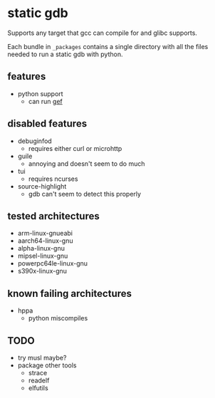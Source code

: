 # static gdb

Supports any target that gcc can compile for and glibc supports.

Each bundle in `_packages` contains a single directory with all the files needed to run a static gdb with python.

## features
- python support
    - can run [gef](https://github.com/bata24/gef)

## disabled features
- debuginfod
    - requires either curl or microhttp
- guile
    - annoying and doesn't seem to do much
- tui
    - requires ncurses
- source-highlight
    - gdb can't seem to detect this properly

## tested architectures
- arm-linux-gnueabi
- aarch64-linux-gnu
- alpha-linux-gnu
- mipsel-linux-gnu
- powerpc64le-linux-gnu
- s390x-linux-gnu

## known failing architectures
- hppa
    - python miscompiles

## TODO
- try musl maybe?
- package other tools
    - strace
    - readelf
    - elfutils